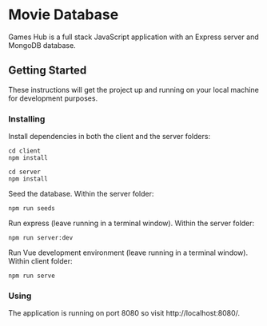 # Movie Database

Games Hub is a full stack JavaScript application with an Express server and MongoDB database.

## Getting Started

These instructions will get the project up and running on your local machine for development purposes.

### Installing

Install dependencies in both the client and the server folders:

```
cd client
npm install

cd server
npm install
```

Seed the database.  Within the server folder:

```
npm run seeds
```

Run express (leave running in a terminal window).  Within the server folder:

```
npm run server:dev
```

Run Vue development environment (leave running in a terminal window).  Within client folder:

```
npm run serve
```

### Using

The application is running on port 8080 so visit http://localhost:8080/.
